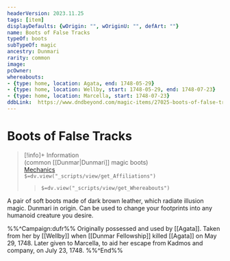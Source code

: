 ```yaml
---
headerVersion: 2023.11.25
tags: [item]
displayDefaults: {wOrigin: "", wOriginU: "", defArt: ""}
name: Boots of False Tracks
typeOf: boots
subTypeOf: magic
ancestry: Dunmari
rarity: common
image: 
pcOwner: 
whereabouts:
- {type: home, location: Agata, end: 1748-05-29}
- {type: home, location: Wellby, start: 1748-05-29, end: 1748-07-23}
- {type: home, location: Marcella, start: 1748-07-23}
ddbLink:  https://www.dndbeyond.com/magic-items/27025-boots-of-false-tracks
---
```

# Boots of False Tracks
>[!info]+ Information  
> (common [[Dunmar|Dunmari]] magic boots)  
> [Mechanics](https://www.dndbeyond.com/magic-items/27025-boots-of-false-tracks)  
> `$=dv.view("_scripts/view/get_Affiliations")`  
>> `$=dv.view("_scripts/view/get_Whereabouts")`

A pair of soft boots made of dark brown leather, which radiate illusion magic. Dunmari in origin. Can be used to change your footprints into any humanoid creature you desire. 

%%^Campaign:dufr%%
Originally possessed and used by [[Agata]]. Taken from her by [[Wellby]] when [[Dunmar Fellowship]] killed [[Agata]] on May 29, 1748. Later given to Marcella, to aid her escape from Kadmos and company, on July 23, 1748. 
%%^End%%
